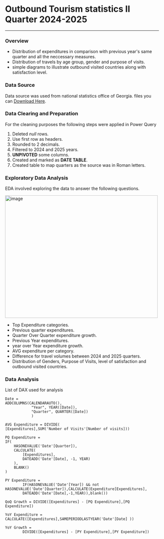  # Outbound Tourism statistics II Quarter 2024-2025
---
 ### Overview
 - Distribution of expenditures in comparison with previous year's same quarter and all the neccessary measures. 
 - Distribution of travels by age group, gender and purpose of visits.
 - simple diagrams to illustrate outbound visited countries along with satisfaction level.

### Data Source
Data source was used from national statistics office of Georgia. files you can [Download Here](https://www.geostat.ge/en/modules/categories/578/outbound-tourism).

### Data Clearing and Preparation

For the cleaning purposes the following steps were applied in Power Query

1. Deleted *null* rows.
2. Use first row as headers.
3. Rounded to 2 decimals.
4. Filtered to 2024 and 2025 years.
5. **UNPIVOTED** some columns.
6. Created and marked as **DATE TABLE**.
7. Created table to map quarters as the source was in Roman letters.

### Exploratory Data Analysis

EDA involved exploring the data to answer the following questions. 

<img width="500" height="400" alt="image" src="https://github.com/user-attachments/assets/6f2f6c4f-e6a2-46d5-a0f2-0eeae243db14" /> 


- Top Expenditure categories.
- Previous quarter expenditures.
- Quarter Over Quarter expenditure growth.
- Previous Year expenditures.
- year over Year expenditure growth.
- AVG expenditure per category.
- Difference for travel volumes between 2024 and 2025 quarters.
- Distribution of Genders, Purpose of Visits, level of satisfaction and outbound visited countries.

### Data Analysis

List of DAX used for analysis

```DAX
Date = 
ADDCOLUMNS(CALENDARAUTO(),
            "Year", YEAR([Date]),
            "Quarter", QUARTER([Date])
            )
```

```DAX
AVG Expenditure = DIVIDE(
[Expenditures],SUM('Number of Visits'[Number of visits]))
```

```DAX
PQ Expenditure = 
IF(
    HASONEVALUE('Date'[Quarter]), 
    CALCULATE(
        [Expenditures],
        DATEADD('Date'[Date], -1, YEAR)
    ),
    BLANK()
)
```

```DAX
PY Expenditure = 
        IF(HASONEVALUE('Date'[Year]) && not HASONEVALUE('Date'[Quarter]),CALCULATE(Expenditure[Expenditures],
        DATEADD('Date'[Date],-1,YEAR)),blank())
```

```DAX
QoQ Growth = DIVIDE([Expenditures] - [PQ Expenditure],[PQ Expenditure])
```

```DAX
YoY Expenditure = CALCULATE([Expenditures],SAMEPERIODLASTYEAR('Date'[Date] ))
```

```DAX
YoY Growth = 
        DIVIDE([Expenditures] - [PY Expenditure],[PY Expenditure])
```




   
